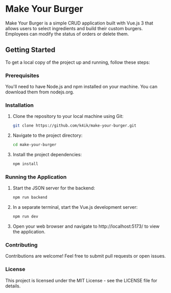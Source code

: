 # Make Your Burger
Make Your Burger is a simple CRUD application built with Vue.js 3 that allows users to select ingredients and build their custom burgers. Employees can modify the status of orders or delete them.

## Getting Started
To get a local copy of the project up and running, follow these steps:

### Prerequisites
You'll need to have Node.js and npm installed on your machine. You can download them from nodejs.org.

### Installation
1. Clone the repository to your local machine using Git:
    ```bash
    git clone https://github.com/k4ik/make-your-burger.git
    ```

2. Navigate to the project directory:
    ```bash
    cd make-your-burger
    ```

3. Install the project dependencies:
    ```bash
    npm install
    ```
### Running the Application
1. Start the JSON server for the backend:
    ```bash
    npm run backend
    ```
2. In a separate terminal, start the Vue.js development server:
    ```bash
    npm run dev
    ```
3. Open your web browser and navigate to http://localhost:5173/ to view the application.

### Contributing
Contributions are welcome! Feel free to submit pull requests or open issues.

### License
This project is licensed under the MIT License - see the LICENSE file for details.